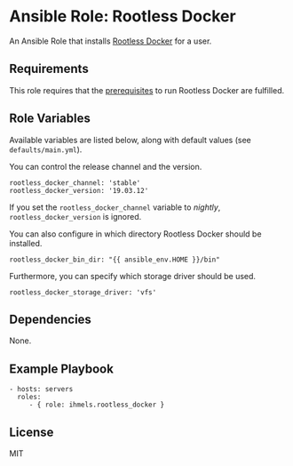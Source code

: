 Ansible Role: Rootless Docker
=============================

An Ansible Role that installs [Rootless Docker][1] for a user.

Requirements
------------

This role requires that the [prerequisites][2] to run Rootless Docker are fulfilled.

Role Variables
--------------

Available variables are listed below, along with default values (see `defaults/main.yml`).

You can control the release channel and the version.

    rootless_docker_channel: 'stable'
    rootless_docker_version: '19.03.12'

If you set the `rootless_docker_channel` variable to _nightly_, `rootless_docker_version` is ignored.

You can also configure in which directory Rootless Docker should be installed.

    rootless_docker_bin_dir: "{{ ansible_env.HOME }}/bin"

Furthermore, you can specify which storage driver should be used.

    rootless_docker_storage_driver: 'vfs'

Dependencies
------------

None.

Example Playbook
----------------

    - hosts: servers
      roles:
         - { role: ihmels.rootless_docker }

License
-------

MIT

[1]: https://docs.docker.com/engine/security/rootless/
[2]: https://docs.docker.com/engine/security/rootless/#prerequisites
